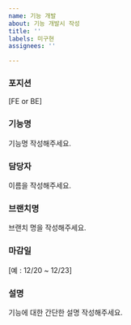 ```yaml
---
name: 기능 개발
about: 기능 개발시 작성
title: ''
labels: 미구현
assignees: ''

---
```


### 포지션
[FE or BE]
### 기능명
기능명 작성해주세요.
### 담당자
이름을 작성해주세요.
### 브랜치명
브랜치 명을 작성해주세요.
### 마감일
[예 : 12/20 ~ 12/23]
### 설명
기능에 대한 간단한 설명 작성해주세요.
